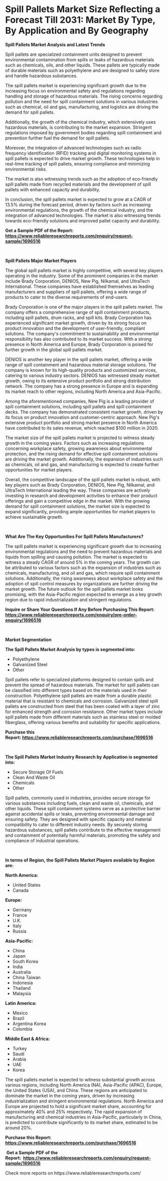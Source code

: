 <p><h1>Spill Pallets Market Size Reflecting a Forecast Till 2031: Market By Type, By Application and By Geography</h1></p><p><strong>Spill Pallets Market Analysis and Latest Trends</strong></p>
<p><p>Spill pallets are specialized containment units designed to prevent environmental contamination from spills or leaks of hazardous materials such as chemicals, oils, and other liquids. These pallets are typically made of durable materials such as polyethylene and are designed to safely store and handle hazardous substances.</p><p>The spill pallets market is experiencing significant growth due to the increasing focus on environmental safety and regulations regarding handling and storage of hazardous materials. The rising concerns regarding pollution and the need for spill containment solutions in various industries such as chemical, oil and gas, manufacturing, and logistics are driving the demand for spill pallets.</p><p>Additionally, the growth of the chemical industry, which extensively uses hazardous materials, is contributing to the market expansion. Stringent regulations imposed by government bodies regarding spill containment and prevention further fuel the demand for spill pallets.</p><p>Moreover, the integration of advanced technologies such as radio frequency identification (RFID) tracking and digital monitoring systems in spill pallets is expected to drive market growth. These technologies help in real-time tracking of spill pallets, ensuring compliance and minimizing environmental risks.</p><p>The market is also witnessing trends such as the adoption of eco-friendly spill pallets made from recycled materials and the development of spill pallets with enhanced capacity and durability.</p><p>In conclusion, the spill pallets market is expected to grow at a CAGR of 13.5% during the forecast period, driven by factors such as increasing environmental regulations, the growth of the chemical industry, and the integration of advanced technologies. The market is also witnessing trends towards eco-friendly solutions and improved pallet capacity and durability.</p></p>
<p><strong>Get a Sample PDF of the Report:&nbsp; <a href="https://www.reliableresearchreports.com/enquiry/request-sample/1696516">https://www.reliableresearchreports.com/enquiry/request-sample/1696516</a></strong></p>
<p>&nbsp;</p>
<p><strong>Spill Pallets Major Market Players</strong></p>
<p><p>The global spill pallets market is highly competitive, with several key players operating in the industry. Some of the prominent companies in the market include Brady Corporation, DENIOS, New Pig, Nilkamal, and UltraTech International. These companies have established themselves as leading manufacturers and suppliers of spill pallets, offering a wide range of products to cater to the diverse requirements of end-users.</p><p>Brady Corporation is one of the major players in the spill pallets market. The company offers a comprehensive range of spill containment products, including spill pallets, drum racks, and spill kits. Brady Corporation has experienced significant market growth, driven by its strong focus on product innovation and the development of user-friendly, compliant solutions. The company's commitment to sustainability and environmental responsibility has also contributed to its market success. With a strong presence in North America and Europe, Brady Corporation is poised for further growth in the global spill pallets market.</p><p>DENIOS is another key player in the spill pallets market, offering a wide range of spill containment and hazardous material storage solutions. The company is known for its high-quality products and customized services, catering to various industry sectors. DENIOS has witnessed steady market growth, owing to its extensive product portfolio and strong distribution network. The company has a strong presence in Europe and is expanding its market reach to other regions, including North America and Asia-Pacific.</p><p>Among the aforementioned companies, New Pig is a leading provider of spill containment solutions, including spill pallets and spill containment decks. The company has demonstrated consistent market growth, driven by its focus on product innovation and customer-centric approach. New Pig's extensive product portfolio and strong market presence in North America have contributed to its sales revenue, which reached $100 million in 2020.</p><p>The market size of the spill pallets market is projected to witness steady growth in the coming years. Factors such as increasing regulations concerning workplace safety, growing awareness about environmental protection, and the rising demand for effective spill containment solutions are driving the market growth. Additionally, the expansion of industries such as chemicals, oil and gas, and manufacturing is expected to create further opportunities for market players.</p><p>Overall, the competitive landscape of the spill pallets market is robust, with key players such as Brady Corporation, DENIOS, New Pig, Nilkamal, and UltraTech International leading the way. These companies are actively investing in research and development activities to enhance their product offerings and gain a competitive edge in the market. With the growing demand for spill containment solutions, the market size is expected to expand significantly, providing ample opportunities for market players to achieve sustainable growth.</p></p>
<p>&nbsp;</p>
<p><strong>What Are The Key Opportunities For Spill Pallets Manufacturers?</strong></p>
<p><p>The spill pallets market is experiencing significant growth due to increasing environmental regulations and the need to prevent hazardous materials and liquids from spilling and causing pollution. The market is expected to witness a steady CAGR of around 5% in the coming years. The growth can be attributed to various factors such as the expansion of industries such as chemicals, manufacturing, and oil and gas, which require spill containment solutions. Additionally, the rising awareness about workplace safety and the adoption of spill control measures by organizations are further driving the market growth. The future outlook for the spill pallets market looks promising, with the Asia-Pacific region expected to emerge as a key growth region due to rapid industrialization and stringent regulations.</p></p>
<p><strong>Inquire or Share Your Questions If Any Before Purchasing This Report: <a href="https://www.reliableresearchreports.com/enquiry/pre-order-enquiry/1696516">https://www.reliableresearchreports.com/enquiry/pre-order-enquiry/1696516</a></strong></p>
<p>&nbsp;</p>
<p><strong>Market Segmentation</strong></p>
<p><strong>The Spill Pallets Market Analysis by types is segmented into:</strong></p>
<p><ul><li>Polyethylene</li><li>Galvanized Steel</li><li>Other</li></ul></p>
<p><p>Spill pallets refer to specialized platforms designed to contain spills and prevent the spread of hazardous materials. The market for spill pallets can be classified into different types based on the materials used in their construction. Polyethylene spill pallets are made from a durable plastic material that is resistant to chemicals and corrosion. Galvanized steel spill pallets are constructed from steel that has been coated with a layer of zinc for enhanced strength and corrosion resistance. Other market types include spill pallets made from different materials such as stainless steel or molded fiberglass, offering various benefits and suitability for specific applications.</p></p>
<p><strong>Purchase this Report:&nbsp;<a href="https://www.reliableresearchreports.com/purchase/1696516">https://www.reliableresearchreports.com/purchase/1696516</a></strong></p>
<p>&nbsp;</p>
<p><strong>The Spill Pallets Market Industry Research by Application is segmented into:</strong></p>
<p><ul><li>Secure Storage Of Fuels</li><li>Clean And Waste Oil</li><li>Chemicals</li><li>Other</li></ul></p>
<p><p>Spill pallets, commonly used in industries, provides secure storage for various substances including fuels, clean and waste oil, chemicals, and other liquids. These spill containment systems serve as a protective barrier against accidental spills or leaks, preventing environmental damage and ensuring safety. They are designed with specific capacity and material compatibility to cater to different industry needs. By securely storing hazardous substances, spill pallets contribute to the effective management and containment of potentially harmful materials, promoting the safety and compliance of industrial operations.</p></p>
<p>&nbsp;</p>
<p><strong>In terms of Region, the Spill Pallets Market Players available by Region are:</strong></p>
<p>
    <p> <strong> North America: </strong>
        <ul>
            <li>United States</li>
            <li>Canada</li>
        </ul>
        </p> 
    <p> <strong> Europe: </strong>
        <ul>
            <li>Germany</li>
            <li>France</li>
            <li>U.K.</li>
            <li>Italy</li>
            <li>Russia</li>
        </ul>
        </p> 
    <p> <strong> Asia-Pacific: </strong>
        <ul>
            <li>China</li>
            <li>Japan</li>
            <li>South Korea</li>
            <li>India</li>
            <li>Australia</li>
            <li>China Taiwan</li>
            <li>Indonesia</li>
            <li>Thailand</li>
            <li>Malaysia</li>
        </ul>
        </p> 
    <p> <strong> Latin America: </strong>
        <ul>
            <li>Mexico</li>
            <li>Brazil</li>
            <li>Argentina Korea</li>
            <li>Colombia</li>
        </ul>
        </p> 
    <p> <strong> Middle East & Africa: </strong>
        <ul>
            <li>Turkey</li>
            <li>Saudi</li>
            <li>Arabia</li>
            <li>UAE</li>
            <li>Korea</li>
        </ul>
    </p>
    </p>
<p><p>The spill pallets market is expected to witness substantial growth across various regions, including North America (NA), Asia-Pacific (APAC), Europe, the United States (USA), and China. These regions are anticipated to dominate the market in the coming years, driven by increasing industrialization and stringent environmental regulations. North America and Europe are projected to hold a significant market share, accounting for approximately 40% and 25% respectively. The rapid expansion of manufacturing and chemical industries in Asia-Pacific, particularly in China, is predicted to contribute significantly to its market share, estimated to be around 20%.</p></p>
<p><strong>Purchase this Report: <a href="https://www.reliableresearchreports.com/purchase/1696516">https://www.reliableresearchreports.com/purchase/1696516</a></strong></p>
<p>&nbsp;<strong>Get a Sample PDF of the Report:&nbsp;&nbsp;<a href="https://www.reliableresearchreports.com/enquiry/request-sample/1696516">https://www.reliableresearchreports.com/enquiry/request-sample/1696516</a></strong></p>
<p><strong></strong></p>
<p>Check more reports on https://www.reliableresearchreports.com/</p>